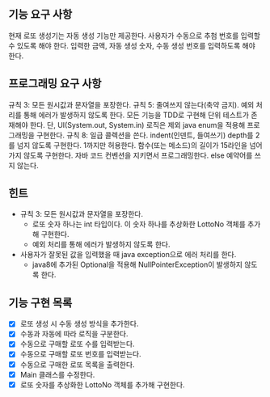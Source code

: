 ## 기능 요구 사항
현재 로또 생성기는 자동 생성 기능만 제공한다. 사용자가 수동으로 추첨 번호를 입력할 수 있도록 해야 한다.
입력한 금액, 자동 생성 숫자, 수동 생성 번호를 입력하도록 해야 한다.

## 프로그래밍 요구 사항
규칙 3: 모든 원시값과 문자열을 포장한다.
규칙 5: 줄여쓰지 않는다(축약 금지).
예외 처리를 통해 에러가 발생하지 않도록 한다.
모든 기능을 TDD로 구현해 단위 테스트가 존재해야 한다. 단, UI(System.out, System.in) 로직은 제외
java enum을 적용해 프로그래밍을 구현한다.
규칙 8: 일급 콜렉션을 쓴다.
indent(인덴트, 들여쓰기) depth를 2를 넘지 않도록 구현한다. 1까지만 허용한다.
함수(또는 메소드)의 길이가 15라인을 넘어가지 않도록 구현한다.
자바 코드 컨벤션을 지키면서 프로그래밍한다.
else 예약어를 쓰지 않는다.

## 힌트
- 규칙 3: 모든 원시값과 문자열을 포장한다.
  - 로또 숫자 하나는 int 타입이다. 이 숫자 하나를 추상화한 LottoNo 객체를 추가해 구현한다.
  - 예외 처리를 통해 에러가 발생하지 않도록 한다.
- 사용자가 잘못된 값을 입력했을 때 java exception으로 에러 처리를 한다.
  - java8에 추가된 Optional을 적용해 NullPointerException이 발생하지 않도록 한다.

## 기능 구현 목록
- [x] 로또 생성 시 수동 생성 방식을 추가한다.
- [x] 수동과 자동에 따라 로직을 구분한다.
- [x] 수동으로 구매할 로또 수를 입력받는다.
- [x] 수동으로 구매할 로또 번호를 입력받는다.
- [x] 수동으로 구매한 로또 목록을 출력한다.
- [x] Main 클래스를 수정한다.
- [x] 로또 숫자를 추상화한 LottoNo 객체를 추가해 구현한다. 
